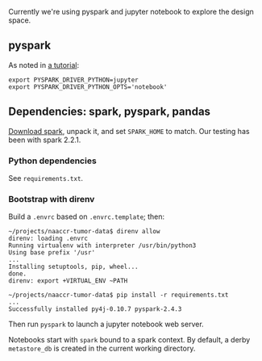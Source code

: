 Currently we're using pyspark and jupyter notebook to explore the
design space.

## pyspark

As noted in [a tutorial][tut1]:

```
export PYSPARK_DRIVER_PYTHON=jupyter
export PYSPARK_DRIVER_PYTHON_OPTS='notebook'
```

[tut1]: https://blog.sicara.com/get-started-pyspark-jupyter-guide-tutorial-ae2fe84f594f


## Dependencies: spark, pyspark, pandas

[Download spark][dl], unpack it, and set `SPARK_HOME` to match. Our
testing has been with spark 2.2.1.

[dl]: https://spark.apache.org/downloads.html


### Python dependencies

See `requirements.txt`.


### Bootstrap with direnv

Build a `.envrc` based on `.envrc.template`; then:

```
~/projects/naaccr-tumor-data$ direnv allow
direnv: loading .envrc
Running virtualenv with interpreter /usr/bin/python3
Using base prefix '/usr'
...
Installing setuptools, pip, wheel...
done.
direnv: export +VIRTUAL_ENV ~PATH

~/projects/naaccr-tumor-data$ pip install -r requirements.txt 
...
Successfully installed py4j-0.10.7 pyspark-2.4.3
```

Then run `pyspark` to launch a jupyter notebook web server.


Notebooks start with `spark` bound to a spark context. By default, a
derby `metastore_db` is created in the current working directory.
